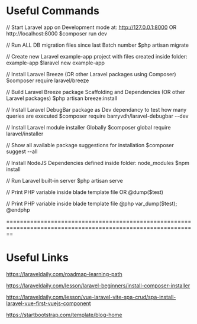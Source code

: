 
Useful Commands
===============

// Start Laravel app on Development mode at: http://127.0.0.1:8000 OR http://localhost:8000
$composer run dev

// Run ALL DB migration files since last Batch number
$php artisan migrate

// Create new Laravel example-app project with files created inside folder: example-app
$laravel new example-app

// Install Laravel Breeze (OR other Laravel packages using Composer)
$composer require laravel/breeze

// Build Laravel Breeze package Scaffolding and Dependencies (OR other Laravel packages)
$php artisan breeze:install

// Install Laravel DebugBar package as Dev dependancy to test how many queries are executed
$composer require barryvdh/laravel-debugbar --dev

// Install Laravel module installer Globally
$composer global require laravel/installer

// Show all available package suggestions for installation
$composer suggest --all

// Install NodeJS Dependencies defined inside folder: node_modules
$npm install

// Run Laravel built-in server
$php artisan serve

// Print PHP variable inside blade template file OR
@dump($test)

// Print PHP variable inside blade template file
@php
    var_dump($test);
@endphp


==============================================================================================================

Useful Links
============

https://laraveldaily.com/roadmap-learning-path

https://laraveldaily.com/lesson/laravel-beginners/install-composer-installer

https://laraveldaily.com/lesson/vue-laravel-vite-spa-crud/spa-install-laravel-vue-first-vuejs-component

https://startbootstrap.com/template/blog-home
